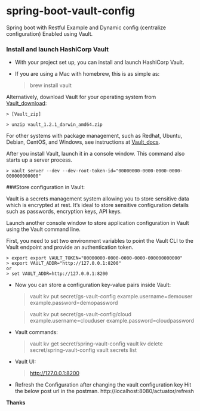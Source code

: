 # spring-boot-vault-config
Spring boot with Restful Example and Dynamic config (centralize configuration) Enabled using Vault.

### Install and launch HashiCorp Vault
* With your project set up, you can install and launch HashiCorp Vault.
* If you are using a Mac with homebrew, this is as simple as:

	> brew install vault

Alternatively, download Vault for your operating system from [Vault_download]:

	> [Vault_zip]

	> unzip vault_1.2.1_darwin_amd64.zip

For other systems with package management, such as Redhat, Ubuntu, Debian, CentOS, and Windows, see instructions at [Vault_docs].

After you install Vault, launch it in a console window. This command also starts up a server process.

	> vault server --dev --dev-root-token-id="00000000-0000-0000-0000-000000000000"

###Store configuration in Vault:

Vault is a secrets management system allowing you to store sensitive data which is encrypted at rest. It’s ideal to store sensitive configuration details such as passwords, encryption keys, API keys.

Launch another console window to store application configuration in Vault using the Vault command line.

First, you need to set two environment variables to point the Vault CLI to the Vault endpoint and provide an authentication token.

	> export export VAULT_TOKEN="00000000-0000-0000-0000-000000000000"
	> export VAULT_ADDR="http://127.0.0.1:8200"
	or
	> set VAULT_ADDR=http://127.0.0.1:8200

* Now you can store a configuration key-value pairs inside Vault:

	> vault kv put secret/gs-vault-config example.username=demouser example.password=demopassword
	
	> vault kv put secret/gs-vault-config/cloud example.username=clouduser example.password=cloudpassword

* Vault commands:

	> vault kv get secret/spring-vault-config
	> vault kv delete secret/spring-vault-config
	> vault secrets list
	
* Vault UI:
	
	> http://127.0.0.1:8200
	
* Refresh the Configuration after changing the vault configuration key
	Hit the below post url in the postman. 
	http://localhost:8080/actuator/refresh
	
**Thanks**

[//]: # (These are reference links used in the body of this note and get stripped out when the markdown processor does its job. There is no need to format nicely because it shouldn't be seen. Thanks SO - http://stackoverflow.com/questions/4823468/store-comments-in-markdown-syntax)


[Vault_zip]: <https://releases.hashicorp.com/vault/1.2.1/vault_1.2.1_darwin_amd64.zip>
[Vault_docs]: <https://www.vaultproject.io/docs/install/index.html>
[Vault_download]: <https://www.vaultproject.io/downloads.html>
